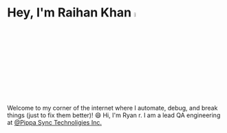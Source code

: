 # Hey, I'm Raihan Khan <a href="https://www.gautamkrishnar.com/"><img src="https://media.giphy.com/media/hvRJCLFzcasrR4ia7z/giphy.gif" width="5%"></a>

Welcome to my corner of the internet where I automate, debug, and break things (just to fix them better)! 😄
Hi, I'm Ryan r. I am a lead QA engineering at [@Pippa Sync Technoligies Inc.](https://github.com/chatwoot)
<!-- 
<a href="https://github.com/Raih9K/Raih9K">
  <picture>
    <source media="(prefers-color-scheme: dark)" srcset="https://raw.githubusercontent.com/Raih9K/Raih9K/main/dark_mode.svg">
    <img alt="Raihan Khan's GitHub Profile README" src="https://raw.githubusercontent.com/Raih9K/Raih9K/main/light_mode.svg">
  </picture>
</a>
-->
